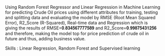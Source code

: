 Using Random Forest Regressor and Linear Regression in Machine Learning for predicting Crude Oil prices using different attributes for training, testing and splitting data and evaluating the model by RMSE (Root Mean Squared Error), R2_Score (R-Squared), Real-time data and Regression which is giving the results of RMSE=𝟎.𝟖𝟑𝟒𝟓𝟔𝟕𝟕𝟕𝟕𝟓𝟖𝟗 and R2_Score=𝟎.𝟗𝟗𝟖𝟕𝟓𝟒𝟑𝟏𝟐𝟓𝟔 and therefore, making the model top for price prediction of crude oil in future and thus, adding business value.

Skills : Linear Regression, Random Forest and Supervised learning

